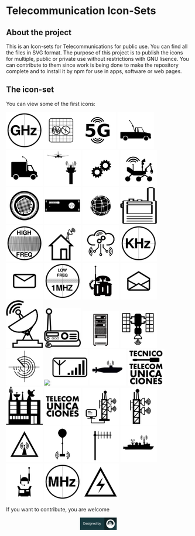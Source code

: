 Telecommunication Icon-Sets
================

## About the project

This is an Icon-sets for Telecommunications for public use. You can find
all the files in SVG format. The purpose of this project is to publish
the icons for multiple, public or private use without restrictions with
GNU lisence. You can contribute to them since work is being done to make
the repository complete and to install it by npm for use in apps,
software or web pages.

## The icon-set

You can view some of the first icons:

<img src="/svg-files/ghz.svg" width="100"/><img src="/svg-files/faraday.svg" width="100"/><img src="/svg-files/5g.svg" width="100"/>
<img src="/svg-files/camioneta-antena.svg" width="100"/>
<img src="/svg-files/camion-peque-antena.svg" width="100"/>
<img src="/svg-files/comunication-airport-v1.svg" width="100"/>
<img src="/svg-files/dentadas-v1.svg" width="100"/>
<img src="/svg-files/explorer-robot.svg" width="100"/>
<img src="/svg-files/fibra-opt-structura.svg" width="100"/>
<img src="/svg-files/freq-gen.svg" width="100"/>
<img src="/svg-files/global-com.svg" width="100px"/>
<img src="/svg-files/handies.svg" height="100" width="100"/>
<img src="/svg-files/high-freq.svg" width="100"/>
<img src="/svg-files/hogar-parabola.svg" width="100"/>
<img src="/svg-files/iot-v1.svg" width="100"/>
<img src="/svg-files/khz.svg" width="100"/>
<img src="/svg-files/letter-mensaje.svg" width="100"/>
<img src="/svg-files/low-freq.svg" width="100"/>
<img src="/svg-files/militar-phone.svg" width="100"/>
<img src="/svg-files/open-letter-mensaje.svg" width="100"/>
<img src="/svg-files/parabola.svg" width="100"/>
<img src="/svg-files/radio-2l.svg" width="100"/>
<img src="/svg-files/rf-rack.svg" width="100"/>
<img src="/svg-files/satelite-1.svg" width="100"/>
<img src="/svg-files/search-signal.svg" width="100"/>
<img src="/svg-files/señal-signal.svg" width="100"/>
<img src="/svg-files/signal.svg" width="100"/>
<img src="/svg-files/submarine-v1.svg" width="100"/>
<img src="/svg-files/TECNICO-TELECOMUNICACIONES.svg" width="100"/>
<img src="/svg-files/telecom-headquarters.svg" width="100"/>
<img src="/svg-files/TELECOMUNICACIONES.svg" width="100"/>
<img src="/svg-files/torre-pc.svg" width="100"/>
<img src="/svg-files/tower-com.svg" width="100"/>
<img src="/svg-files/warning.svg" width="100"/>
<img src="/svg-files/weather-ballon.svg" width="100"/>
<img src="/svg-files/yagi-antena.svg" width="100"/>
<img src="/svg-files/comunication-ship-v1.svg" width="100"/>
<img src="/svg-files/comunication-soldier.svg" width="100"/>
<img src="/svg-files/mhz.svg" width="100"/>
<img src="/svg-files/precaucion-energia.svg" width="100"/>

If you want to contribute, you are welcome

<div align="center">

<a href="https://lagoleta.github.io">
<img alt="La Goleta" img src="designedby.svg" width="100"> </a>

</div>
